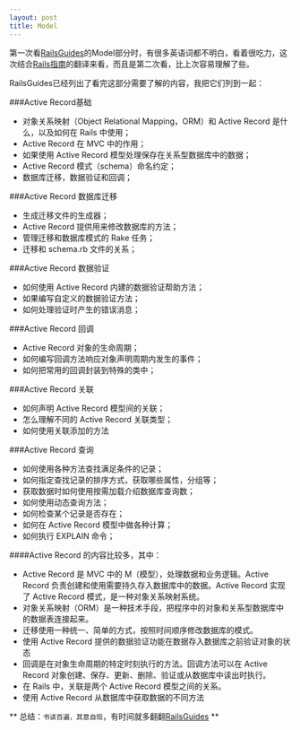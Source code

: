 ```yaml
---
layout: post
title: Model
---
```



第一次看[RailsGuides](http://guides.rubyonrails.org/)的Model部分时，有很多英语词都不明白，看着很吃力，这次结合[Rails指南](http://docs-china.com/rails)的翻译来看，而且是第二次看，比上次容易理解了些。

<!--break-->

RailsGuides已经列出了看完这部分需要了解的内容，我把它们列到一起：

###Active Record基础

* 对象关系映射（Object Relational Mapping，ORM）和 Active Record 是什么，以及如何在 Rails 中使用；
* Active Record 在 MVC 中的作用；
* 如果使用 Active Record 模型处理保存在关系型数据库中的数据；
* Active Record 模式（schema）命名约定；
* 数据库迁移，数据验证和回调；

###Active Record 数据库迁移

* 生成迁移文件的生成器；
* Active Record 提供用来修改数据库的方法；
* 管理迁移和数据库模式的 Rake 任务；
* 迁移和 schema.rb 文件的关系；


###Active Record 数据验证

* 如何使用 Active Record 内建的数据验证帮助方法；
* 如果编写自定义的数据验证方法；
* 如何处理验证时产生的错误消息；


###Active Record 回调

* Active Record 对象的生命周期；
* 如何编写回调方法响应对象声明周期内发生的事件；
* 如何把常用的回调封装到特殊的类中；


###Active Record 关联

* 如何声明 Active Record 模型间的关联；
* 怎么理解不同的 Active Record 关联类型；
* 如何使用关联添加的方法


###Active Record 查询
* 如何使用各种方法查找满足条件的记录；
* 如何指定查找记录的排序方式，获取哪些属性，分组等；
* 获取数据时如何使用按需加载介绍数据库查询数；
* 如何使用动态查询方法；
* 如何检查某个记录是否存在；
* 如何在 Active Record 模型中做各种计算；
* 如何执行 EXPLAIN 命令；


####Active Record 的内容比较多，其中：

* Active Record 是 MVC 中的 M（模型），处理数据和业务逻辑。Active Record 负责创建和使用需要持久存入数据库中的数据。Active Record 实现了 Active Record 模式，是一种对象关系映射系统。
* 对象关系映射（ORM）是一种技术手段，把程序中的对象和关系型数据库中的数据表连接起来。
* 迁移使用一种统一、简单的方式，按照时间顺序修改数据库的模式。
* 使用 Active Record 提供的数据验证功能在数据存入数据库之前验证对象的状态
* 回调是在对象生命周期的特定时刻执行的方法。回调方法可以在 Active Record 对象创建、保存、更新、删除、验证或从数据库中读出时执行。
* 在 Rails 中，关联是两个 Active Record 模型之间的关系。
* 使用 Active Record 从数据库中获取数据的不同方法

** 总结：```书读百遍，其意自现```，有时间就多翻翻[RailsGuides](http://guides.rubyonrails.org/) **
